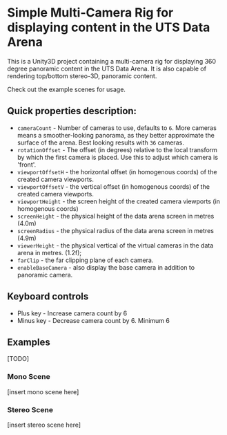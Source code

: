 # Simple Multi-Camera Rig for displaying content in the UTS Data Arena

This is a Unity3D project containing a multi-camera rig for displaying 360 degree panoramic content in the UTS Data Arena. It is also capable of rendering top/bottom stereo-3D, panoramic content.

Check out the example scenes for usage.

## Quick properties description:

 * `cameraCount` - Number of cameras to use, defaults to `6`. More cameras means a smoother-looking panorama, as they better approximate the surface of the arena. Best looking results with `36` cameras.
 * `rotationOffset` - The offset (in degrees) relative to the local transform by which the first camera is placed. Use this to adjust which camera is 'front'.
 * `viewportOffsetH` - the horizontal offset (in homogenous coords) of the created camera viewports.
 * `viewportOffsetV` - the vertical offset (in homogenous coords) of the created camera viewports.
 * `viewportHeight` - the screen height of the created camera viewports (in homogenous coords)
 * `screenHeight` - the physical height of the data arena screen in metres (4.0m)
 * `screenRadius` - the physical radius of the data arena screen in metres (4.9m)
 * `viewerHeight` - the physical vertical of the virtual cameras in the data arena in metres. (1.2f);
 * `farClip` - the far clipping plane of each camera.
 * `enableBaseCamera` - also display the base camera in addition to panoramic camera.

## Keyboard controls

 * Plus key - Increase camera count by 6
 * Minus key - Decrease camera count by 6. Minimum 6
  
## Examples

[TODO]

### Mono Scene

[insert mono scene here]

### Stereo Scene

[insert stereo scene here]
